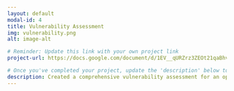 ```yaml
---
layout: default
modal-id: 4
title: Vulnerability Assessment
img: vulnerability.png
alt: image-alt

# Reminder: Update this link with your own project link
project-url: https://docs.google.com/document/d/1EV__qURZrz3ZEOt21qaBhvISD_sTseIlQ8IKlUHkRiY/edit?usp=sharing

# Once you've completed your project, update the 'description' below to this one:
description: Created a comprehensive vulnerability assessment for an open public database server, analyzing risk factors and proposing security enhancements in line with NIST SP 800-30 to mitigate potential threats and safeguard business operations.
---
```

